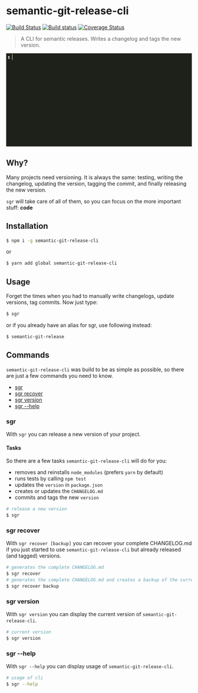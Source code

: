 # semantic-git-release-cli

[![Build Status](https://travis-ci.org/aichbauer/node-semantic-git-release-cli.svg?branch=master)](https://travis-ci.org/aichbauer/node-semantic-git-release-cli)
[![Build status](https://ci.appveyor.com/api/projects/status/7kedayu8diw41day?svg=true)](https://ci.appveyor.com/project/rudolfsonjunior/node-semantic-git-release-cli)
[![Coverage Status](https://coveralls.io/repos/github/aichbauer/node-semantic-git-release-cli/badge.svg?branch=master)](https://coveralls.io/github/aichbauer/node-semantic-git-release-cli?branch=master)

> A CLI for semantic releases. Writes a changelog and tags the new version.

<img src="https://raw.githubusercontent.com/aichbauer/node-semantic-git-release-cli/master/media/screenshot.gif">

## Why?

Many projects need versioning. It is always the same: testing, writing the changelog, updating the version, tagging the commit, and finally releasing the new version.

`sgr` will take care of all of them, so you can focus on the more important stuff: **code**

## Installation

```sh
$ npm i -g semantic-git-release-cli
```

or

```sh
$ yarn add global semantic-git-release-cli
```

## Usage

Forget the times when you had to manually write changelogs, update versions, tag commits. Now just type:

```sh
$ sgr
```

or if you already have an alias for sgr, use following instead:

```sh
$ semantic-git-release
```

## Commands

`semantic-git-release-cli` was build to be as simple as possible, so there are just a few commands you need to know.

* [sgr](#sgr)
* [sgr recover](#sgr-recover)
* [sgr version](#sgr-version)
* [sgr --help](#sgr---help)

### sgr

With `sgr` you can release a new version of your project.

#### Tasks

So there are a few tasks `semantic-git-release-cli` will do for you:

- removes and reinstalls `node_modules` (prefers `yarn` by default)
- runs tests by calling `npm test`
- updates the `version` in `package.json`
- creates or updates the `CHANGELOG.md`
- commits and tags the new `version`

```sh
# release a new version
$ sgr
```

### sgr recover

With `sgr recover [backup]` you can recover your complete CHANGELOG.md if you just started to use `semantic-git-release-cli` but already released (and tagged) versions.

```sh
# generates the complete CHANGELOG.md
$ sgr recover
# generates the complete CHANGELOG.md and creates a backup of the current CHANGELOG.md in .sgr_backup
$ sgr recover backup
```

### sgr version 

With `sgr version` you can display the current version of `semantic-git-release-cli`.

```sh
# current version
$ sgr version
```

### sgr --help

With `sgr --help` you can display usage of `semantic-git-release-cli`.

```sh
# usage of cli
$ sgr --help
```
